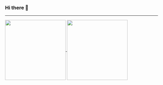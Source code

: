 ### Hi there 👋
-----
<a href="https://github.com/taaae">
  <img height=200 align="center" src="https://github-readme-stats.vercel.app/api?username=taaae&theme=tokyonight" />
  <img height=200 align="center" src="https://github-readme-stats.vercel.app/api/top-langs?username=taaae&layout=compact&langs_count=6&card_width=320&theme=tokyonight" />
</a>
